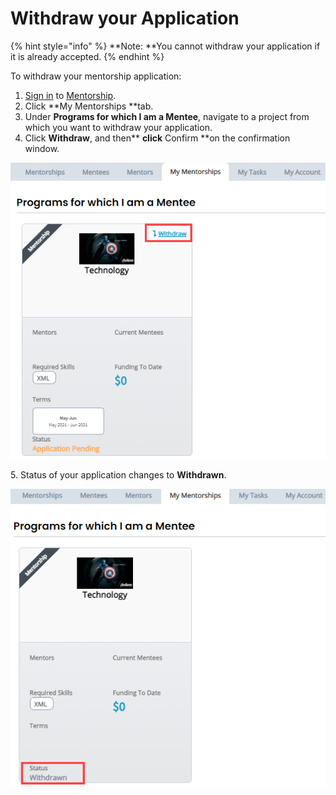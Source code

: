 # Withdraw your Application

{% hint style="info" %}
**Note: **You cannot withdraw your application if it is already accepted.
{% endhint %}

To withdraw your mentorship application:

1. [Sign in](../../sso/sign-in/) to [Mentorship](https://mentorship.lfx.linuxfoundation.org).
2. Click **My Mentorships **tab.
3. Under **Programs for which I am a Mentee**, navigate to a project from which you want to withdraw your application.
4. Click **Withdraw**, and then** **click** Confirm **on the confirmation window.

![Withdraw your Application](<../../.gitbook/assets/withdraw application.png>)

5\. Status of your application changes to **Withdrawn**.

![Application Withdrawn](<../../.gitbook/assets/application withdrawn.png>)
